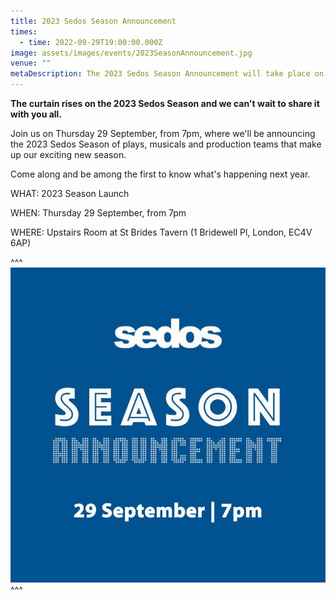 ```yaml
---
title: 2023 Sedos Season Announcement
times:
  - time: 2022-09-29T19:00:00.000Z
image: assets/images/events/2023SeasonAnnouncement.jpg
venue: ""
metaDescription: The 2023 Sedos Season Announcement will take place on 29 September 2022
---
```

**The curtain rises on the 2023 Sedos Season and we can't wait to share it with you all.**

Join us on Thursday 29 September, from 7pm, where we'll be announcing the 2023 Sedos Season of plays, musicals and production teams that make up our exciting new season.

Come along and be among the first to know what's happening next year.

WHAT: 2023 Season Launch

WHEN: Thursday 29 September, from 7pm

WHERE: Upstairs Room at St Brides Tavern (1 Bridewell Pl, London, EC4V 6AP)

^^^ ![Season Announcement, 29 September, 7pm](/assets/images/events/2023SeasonAnnouncement.jpg)
^^^
